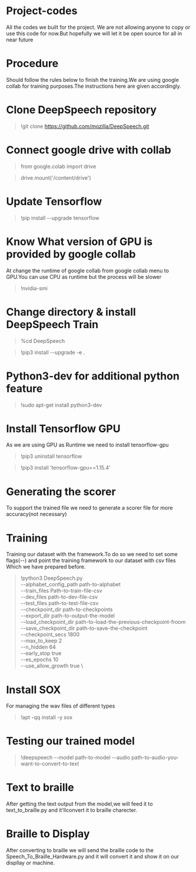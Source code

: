 # Project-codes
All the codes we built for the project.
We are not allowing anyone to copy or use this code for now.But hopefully we will let it be open source for all in near future

# Procedure
Should follow the rules below to finish the training.We are using google collab for training purposes.The instructions here are given accordingly.

# Clone DeepSpeech repository

> !git clone https://github.com/mozilla/DeepSpeech.git

# Connect google drive  with collab

>from google.colab import drive

>drive.mount('/content/drive')

# Update Tensorflow

>!pip install --upgrade tensorflow

# Know What version of GPU is provided by google collab
At change the runtime of google collab from google collab menu to GPU.You can use CPU as runtime but the process will be slower 

>!nvidia-smi

# Change directory & install DeepSpeech Train

>%cd DeepSpeech

>!pip3 install --upgrade -e .

# Python3-dev for additional python feature

>!sudo apt-get install python3-dev

# Install Tensorflow GPU

As we are using GPU as Runtime we need to install tensorflow-gpu

>!pip3 uninstall tensorflow

>!pip3 install 'tensorflow-gpu==1.15.4'

# Generating the scorer
To support the trained file we need to generate a scorer file for more accuracy(not necessary)

# Training
Training our dataset with the framework.To do so we need to set some flags(--) and point the training framework to our dataset with csv files Which we have prepared before.

>!python3 DeepSpeech.py \
--alphabet_config_path path-to-alphabet \
  --train_files Path-to-train-file-csv \
  --dev_files path-to-dev-file-csv \
  --test_files path-to-test-file-csv \
  --checkpoint_dir path-to-checkpoints \
  --export_dir path-to-output-the-model \
  --load_checkpoint_dir path-to-load-the-previous-checkpoint-froom \
  --save_checkpoint_dir path-to-save-the-checkpoint \
  --checkpoint_secs 1800 \
  --max_to_keep 2 \
  --n_hidden 64 \
  --early_stop true \
  --es_epochs 10 \
  --use_allow_growth true \
  
  # Install SOX
  For managing the wav files of different types
  
  >!apt -qq install -y sox
  
  # Testing our trained model
  
 > !deepspeech --model path-to-model --audio path-to-audio-you-want-to-convert-to-text
  
  
  # Text to braille
  
  After getting the text output from the model,we will feed  it to text_to_braille.py and it'llconvert it to braille charecter.
  
  # Braille to Display
  
 After converting to braille we will  send the braille code to the Speech_To_Braille_Hardware.py and it will convert it and show it on our displlay or machine.


  
  



